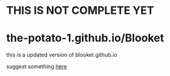 # THIS IS NOT COMPLETE YET

# the-potato-1.github.io/Blooket
this is a updated version of blooket.github.io

suggest something [here](https://forms.gle/ULnQj7pWKTjLxZRR8)
